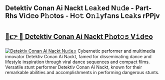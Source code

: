 ## Detektiv Conan Ai Nackt L𝚎a𝚔ed N𝚞𝚍e - Part-Rhs Vi𝚍𝚎o P𝚑𝚘tos - H𝚘𝚝 O𝚗𝚕yf𝚊ns L𝚎a𝚔s rPPjv

# <h2><a href="http://kfeskx7.oniu.top/?m=Detektiv+Conan+Ai+Nackt">🔗👉 🔴 Detektiv Conan Ai Nackt P𝚑ot𝚘𝚜 V𝚒d𝚎o</a></h2>

[![Detektiv Conan Ai Nackt Nu𝚍e𝚜](https://i.imgur.com/0qMVB7G.gif)](http://kfeskx7.oniu.top/?m=Detektiv+Conan+Ai+Nackt)
Cybernetic performer and multimedia innovator Detektiv Conan Ai Nackt, famed for disseminating dance and lifestyle inspiration through viral dance sequences and compact films. Versatile stunt performer Detektiv Conan Ai Nackt, known for their remarkable abilities and accomplishments in performing dangerous stunts.  
